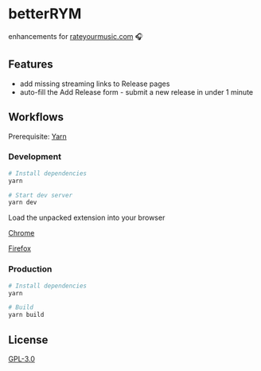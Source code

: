 # betterRYM

enhancements for [rateyourmusic.com](https://rateyourmusic.com/) 🎧

## Features

- add missing streaming links to Release pages
- auto-fill the Add Release form - submit a new release in under 1 minute

## Workflows

Prerequisite: [Yarn](https://yarnpkg.com)

### Development

```sh
# Install dependencies
yarn

# Start dev server
yarn dev
```

Load the unpacked extension into your browser

[Chrome](https://developer.chrome.com/docs/extensions/mv3/getstarted/#manifest)

[Firefox](https://extensionworkshop.com/documentation/develop/temporary-installation-in-firefox/)

### Production

```sh
# Install dependencies
yarn

# Build
yarn build
```

## License

[GPL-3.0](https://choosealicense.com/licenses/gpl-3.0/)
